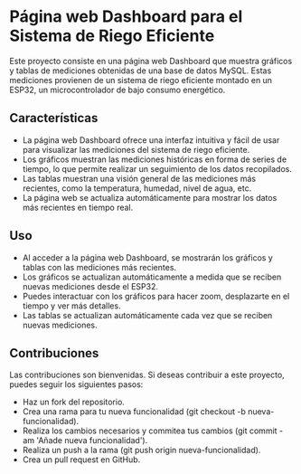# Página web Dashboard para el Sistema de Riego Eficiente
Este proyecto consiste en una página web Dashboard que muestra gráficos y tablas de mediciones obtenidas de una base de datos MySQL. Estas mediciones provienen de un sistema de riego eficiente montado en un ESP32, un microcontrolador de bajo consumo energético.

## Características
- La página web Dashboard ofrece una interfaz intuitiva y fácil de usar para visualizar las mediciones del sistema de riego eficiente.  
- Los gráficos muestran las mediciones históricas en forma de series de tiempo, lo que permite realizar un seguimiento de los datos recopilados.  
- Las tablas muestran una visión general de las mediciones más recientes, como la temperatura, humedad, nivel de agua, etc.  
- La página web se actualiza automáticamente para mostrar los datos más recientes en tiempo real.  

## Uso
- Al acceder a la página web Dashboard, se mostrarán los gráficos y tablas con las mediciones más recientes.  
- Los gráficos se actualizan automáticamente a medida que se reciben nuevas mediciones desde el ESP32.  
- Puedes interactuar con los gráficos para hacer zoom, desplazarte en el tiempo y ver más detalles.  
- Las tablas se actualizan automáticamente cada vez que se reciben nuevas mediciones.  

## Contribuciones
Las contribuciones son bienvenidas. Si deseas contribuir a este proyecto, puedes seguir los siguientes pasos:

- Haz un fork del repositorio.  
- Crea una rama para tu nueva funcionalidad (git checkout -b nueva-funcionalidad).  
- Realiza los cambios necesarios y commitea tus cambios (git commit -am 'Añade nueva funcionalidad').  
- Realiza un push a la rama (git push origin nueva-funcionalidad).  
- Crea un pull request en GitHub.  


